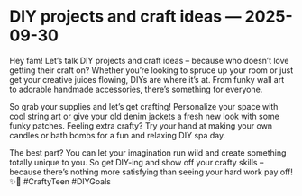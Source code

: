 # DIY projects and craft ideas — 2025-09-30

Hey fam! Let’s talk DIY projects and craft ideas – because who doesn’t love getting their craft on? Whether you’re looking to spruce up your room or just get your creative juices flowing, DIYs are where it’s at. From funky wall art to adorable handmade accessories, there’s something for everyone.

So grab your supplies and let’s get crafting! Personalize your space with cool string art or give your old denim jackets a fresh new look with some funky patches. Feeling extra crafty? Try your hand at making your own candles or bath bombs for a fun and relaxing DIY spa day.

The best part? You can let your imagination run wild and create something totally unique to you. So get DIY-ing and show off your crafty skills – because there’s nothing more satisfying than seeing your hard work pay off! ✨🎨 #CraftyTeen #DIYGoals
